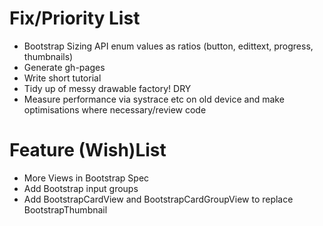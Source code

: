 Fix/Priority List
=============

* Bootstrap Sizing API enum values as ratios (button, edittext, progress, thumbnails)
* Generate gh-pages
* Write short tutorial
* Tidy up of messy drawable factory! DRY
* Measure performance via systrace etc on old device and make optimisations where necessary/review code

Feature (Wish)List
=============
* More Views in Bootstrap Spec
* Add Bootstrap input groups
* Add BootstrapCardView and BootstrapCardGroupView to replace BootstrapThumbnail
